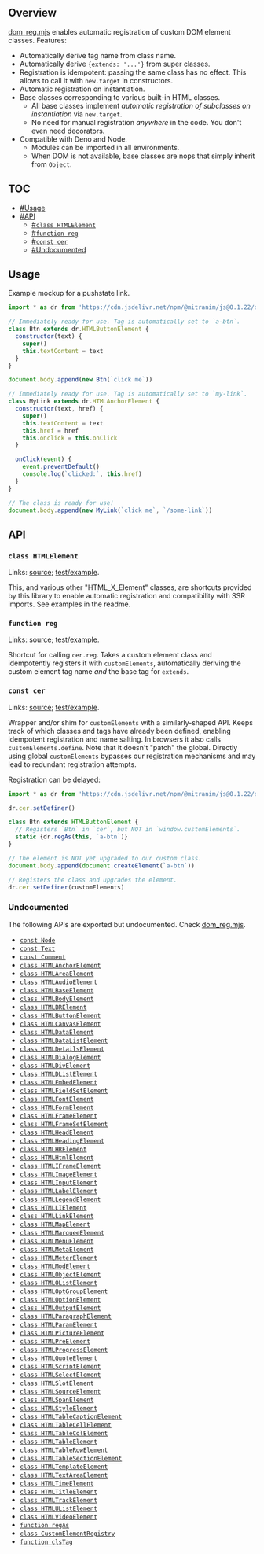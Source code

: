 ## Overview

[dom_reg.mjs](../dom_reg.mjs) enables automatic registration of custom DOM element classes. Features:

  * Automatically derive tag name from class name.
  * Automatically derive `{extends: '...'}` from super classes.
  * Registration is idempotent: passing the same class has no effect. This allows to call it with `new.target` in constructors.
  * Automatic registration on instantiation.
  * Base classes corresponding to various built-in HTML classes.
    * All base classes implement _automatic registration of subclasses on instantiation_ via `new.target`.
    * No need for manual registration _anywhere_ in the code. You don't even need decorators.
  * Compatible with Deno and Node.
    * Modules can be imported in all environments.
    * When DOM is not available, base classes are nops that simply inherit from `Object`.

## TOC

* [#Usage](#usage)
* [#API](#api)
  * [#`class HTMLElement`](#class-htmlelement)
  * [#`function reg`](#function-reg)
  * [#`const cer`](#const-cer)
  * [#Undocumented](#undocumented)

## Usage

Example mockup for a pushstate link.

```js
import * as dr from 'https://cdn.jsdelivr.net/npm/@mitranim/js@0.1.22/dom_reg.mjs'

// Immediately ready for use. Tag is automatically set to `a-btn`.
class Btn extends dr.HTMLButtonElement {
  constructor(text) {
    super()
    this.textContent = text
  }
}

document.body.append(new Btn(`click me`))

// Immediately ready for use. Tag is automatically set to `my-link`.
class MyLink extends dr.HTMLAnchorElement {
  constructor(text, href) {
    super()
    this.textContent = text
    this.href = href
    this.onclick = this.onClick
  }

  onClick(event) {
    event.preventDefault()
    console.log(`clicked:`, this.href)
  }
}

// The class is ready for use!
document.body.append(new MyLink(`click me`, `/some-link`))
```

## API

### `class HTMLElement`

Links: [source](../dom_reg.mjs#L8); [test/example](../test/dom_reg_test.mjs#L38).

This, and various other "HTML_X_Element" classes, are shortcuts provided by this library to enable automatic registration and compatibility with SSR imports. See examples in the readme.

### `function reg`

Links: [source](../dom_reg.mjs#L80); [test/example](../test/dom_reg_test.mjs#L57).

Shortcut for calling `cer.reg`. Takes a custom element class and idempotently registers it with `customElements`, automatically deriving the custom element tag name _and_ the base tag for `extends`.

### `const cer`

Links: [source](../dom_reg.mjs#L198); [test/example](../test/dom_reg_test.mjs#L65).

Wrapper and/or shim for `customElements` with a similarly-shaped API. Keeps track of which classes and tags have already been defined, enabling idempotent registration and name salting. In browsers it also calls `customElements.define`. Note that it doesn't "patch" the global. Directly using global `customElements` bypasses our registration mechanisms and may lead to redundant registration attempts.

Registration can be delayed:

```js
import * as dr from 'https://cdn.jsdelivr.net/npm/@mitranim/js@0.1.22/dom_reg.mjs'

dr.cer.setDefiner()

class Btn extends HTMLButtonElement {
  // Registers `Btn` in `cer`, but NOT in `window.customElements`.
  static {dr.regAs(this, `a-btn`)}
}

// The element is NOT yet upgraded to our custom class.
document.body.append(document.createElement(`a-btn`))

// Registers the class and upgrades the element.
dr.cer.setDefiner(customElements)
```

### Undocumented

The following APIs are exported but undocumented. Check [dom_reg.mjs](../dom_reg.mjs).

  * [`const Node`](../dom_reg.mjs#L5)
  * [`const Text`](../dom_reg.mjs#L6)
  * [`const Comment`](../dom_reg.mjs#L7)
  * [`class HTMLAnchorElement`](../dom_reg.mjs#L12)
  * [`class HTMLAreaElement`](../dom_reg.mjs#L13)
  * [`class HTMLAudioElement`](../dom_reg.mjs#L14)
  * [`class HTMLBaseElement`](../dom_reg.mjs#L15)
  * [`class HTMLBodyElement`](../dom_reg.mjs#L16)
  * [`class HTMLBRElement`](../dom_reg.mjs#L17)
  * [`class HTMLButtonElement`](../dom_reg.mjs#L18)
  * [`class HTMLCanvasElement`](../dom_reg.mjs#L19)
  * [`class HTMLDataElement`](../dom_reg.mjs#L20)
  * [`class HTMLDataListElement`](../dom_reg.mjs#L21)
  * [`class HTMLDetailsElement`](../dom_reg.mjs#L22)
  * [`class HTMLDialogElement`](../dom_reg.mjs#L23)
  * [`class HTMLDivElement`](../dom_reg.mjs#L24)
  * [`class HTMLDListElement`](../dom_reg.mjs#L25)
  * [`class HTMLEmbedElement`](../dom_reg.mjs#L26)
  * [`class HTMLFieldSetElement`](../dom_reg.mjs#L27)
  * [`class HTMLFontElement`](../dom_reg.mjs#L28)
  * [`class HTMLFormElement`](../dom_reg.mjs#L29)
  * [`class HTMLFrameElement`](../dom_reg.mjs#L30)
  * [`class HTMLFrameSetElement`](../dom_reg.mjs#L31)
  * [`class HTMLHeadElement`](../dom_reg.mjs#L32)
  * [`class HTMLHeadingElement`](../dom_reg.mjs#L33)
  * [`class HTMLHRElement`](../dom_reg.mjs#L34)
  * [`class HTMLHtmlElement`](../dom_reg.mjs#L35)
  * [`class HTMLIFrameElement`](../dom_reg.mjs#L36)
  * [`class HTMLImageElement`](../dom_reg.mjs#L37)
  * [`class HTMLInputElement`](../dom_reg.mjs#L38)
  * [`class HTMLLabelElement`](../dom_reg.mjs#L39)
  * [`class HTMLLegendElement`](../dom_reg.mjs#L40)
  * [`class HTMLLIElement`](../dom_reg.mjs#L41)
  * [`class HTMLLinkElement`](../dom_reg.mjs#L42)
  * [`class HTMLMapElement`](../dom_reg.mjs#L43)
  * [`class HTMLMarqueeElement`](../dom_reg.mjs#L44)
  * [`class HTMLMenuElement`](../dom_reg.mjs#L45)
  * [`class HTMLMetaElement`](../dom_reg.mjs#L46)
  * [`class HTMLMeterElement`](../dom_reg.mjs#L47)
  * [`class HTMLModElement`](../dom_reg.mjs#L48)
  * [`class HTMLObjectElement`](../dom_reg.mjs#L49)
  * [`class HTMLOListElement`](../dom_reg.mjs#L50)
  * [`class HTMLOptGroupElement`](../dom_reg.mjs#L51)
  * [`class HTMLOptionElement`](../dom_reg.mjs#L52)
  * [`class HTMLOutputElement`](../dom_reg.mjs#L53)
  * [`class HTMLParagraphElement`](../dom_reg.mjs#L54)
  * [`class HTMLParamElement`](../dom_reg.mjs#L55)
  * [`class HTMLPictureElement`](../dom_reg.mjs#L56)
  * [`class HTMLPreElement`](../dom_reg.mjs#L57)
  * [`class HTMLProgressElement`](../dom_reg.mjs#L58)
  * [`class HTMLQuoteElement`](../dom_reg.mjs#L59)
  * [`class HTMLScriptElement`](../dom_reg.mjs#L60)
  * [`class HTMLSelectElement`](../dom_reg.mjs#L61)
  * [`class HTMLSlotElement`](../dom_reg.mjs#L62)
  * [`class HTMLSourceElement`](../dom_reg.mjs#L63)
  * [`class HTMLSpanElement`](../dom_reg.mjs#L64)
  * [`class HTMLStyleElement`](../dom_reg.mjs#L65)
  * [`class HTMLTableCaptionElement`](../dom_reg.mjs#L66)
  * [`class HTMLTableCellElement`](../dom_reg.mjs#L67)
  * [`class HTMLTableColElement`](../dom_reg.mjs#L68)
  * [`class HTMLTableElement`](../dom_reg.mjs#L69)
  * [`class HTMLTableRowElement`](../dom_reg.mjs#L70)
  * [`class HTMLTableSectionElement`](../dom_reg.mjs#L71)
  * [`class HTMLTemplateElement`](../dom_reg.mjs#L72)
  * [`class HTMLTextAreaElement`](../dom_reg.mjs#L73)
  * [`class HTMLTimeElement`](../dom_reg.mjs#L74)
  * [`class HTMLTitleElement`](../dom_reg.mjs#L75)
  * [`class HTMLTrackElement`](../dom_reg.mjs#L76)
  * [`class HTMLUListElement`](../dom_reg.mjs#L77)
  * [`class HTMLVideoElement`](../dom_reg.mjs#L78)
  * [`function regAs`](../dom_reg.mjs#L81)
  * [`class CustomElementRegistry`](../dom_reg.mjs#L83)
  * [`function clsTag`](../dom_reg.mjs#L214)
